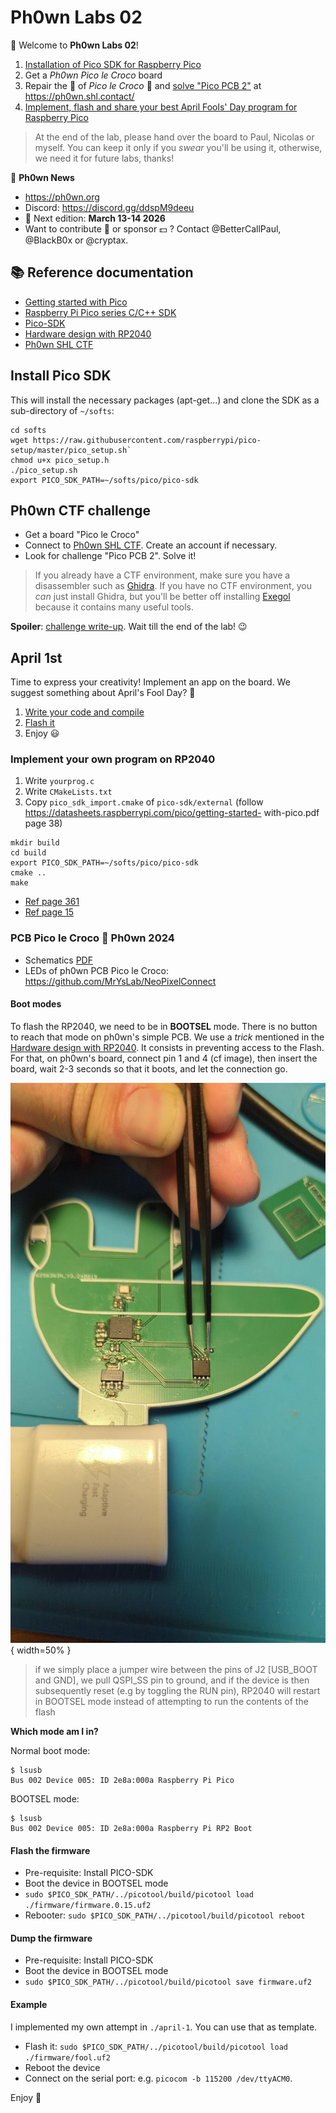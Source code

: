 # Ph0wn Labs 02

:tada: Welcome to **Ph0wn Labs 02**! 

1. [Installation of Pico SDK for Raspberry Pico](#install-pico-sdk)
2. Get a *Ph0wn Pico le Croco* board
3. Repair the :car: of *Pico le Croco* :crocodile: and [solve "Pico PCB 2"](#ph0wn-ctf-challenge) at https://ph0wn.shl.contact/
4. [Implement, flash and share your best April Fools' Day program for Raspberry Pico](#april-1st)

> At the end of the lab, please hand over the board to Paul, Nicolas or myself.
> You can keep it only if you *swear* you'll be using it, otherwise, we need it for future labs, thanks!

:newspaper: **Ph0wn News**

- https://ph0wn.org
- Discord: https://discord.gg/ddspM9deeu
- :date: Next edition: **March 13-14 2026**
- Want to contribute :pencil: or sponsor :dollar: ? Contact @BetterCallPaul, @BlackB0x or @cryptax.


## :books: Reference documentation

- [Getting started with Pico](https://datasheets.raspberrypi.com/pico/getting-started-with-pico.pdf)
- [Raspberry Pi Pico series C/C++ SDK](https://datasheets.raspberrypi.com/pico/raspberry-pi-pico-c-sdk.pdf)
- [Pico-SDK](https://github.com/raspberrypi/pico-sdk)
- [Hardware design with RP2040](https://datasheets.raspberrypi.com/rp2040/hardware-design-with-rp2040.pdf)
- [Ph0wn SHL CTF](https://ph0wn.shl.contact)

## Install Pico SDK

This will install the necessary packages (apt-get...) and clone the SDK as a sub-directory of `~/softs`:

```
cd softs
wget https://raw.githubusercontent.com/raspberrypi/pico-setup/master/pico_setup.sh`
chmod u+x pico_setup.h
./pico_setup.sh
export PICO_SDK_PATH=~/softs/pico/pico-sdk
```

## Ph0wn CTF challenge

- Get a board "Pico le Croco"
- Connect to [Ph0wn SHL CTF](https://ph0wn.shl.contact). Create an account if necessary.
- Look for challenge "Pico PCB 2". Solve it!

> If you already have a CTF environment, make sure you have a disassembler such as [Ghidra](https://github.com/NationalSecurityAgency/ghidra/releases).
> If you have no CTF environment, you *can* just install Ghidra, but you'll be better off installing [Exegol](https://exegol.readthedocs.io/en/latest/) because it contains many useful tools.

**Spoiler**: [challenge write-up](https://github.com/ph0wn/writeups/blob/master/2024/pico-pcb/solution/stage2/writeup.md). Wait till the end of the lab! :wink:

## April 1st

Time to express your creativity!
Implement an app on the board. We suggest something about April's Fool Day? :tada:

1. [Write your code and compile](#implement-your-own-program-on-rp2040)
2. [Flash it](#flash-the-firmware)
3. Enjoy :smiley:

### Implement your own program on RP2040

1. Write `yourprog.c`
2. Write `CMakeLists.txt`
3. Copy `pico_sdk_import.cmake` of `pico-sdk/external` (follow https://datasheets.raspberrypi.com/pico/getting-started-
with-pico.pdf page 38)

```
mkdir build
cd build
export PICO_SDK_PATH=~/softs/pico/pico-sdk
cmake ..
make
```

- [Ref page 361](https://0xinfection.github.io/reversing/reversing-for-everyone.pdf)
- [Ref page 15](https://datasheets.raspberrypi.com/pico/getting-started-with-pico.pdf)

### PCB Pico le Croco :crocodile: Ph0wn 2024

- Schematics [PDF](./pcb-schematics.pdf)
- LEDs of ph0wn PCB Pico le Croco: https://github.com/MrYsLab/NeoPixelConnect

#### Boot modes

To flash the RP2040, we need to be in **BOOTSEL** mode. 
There is no button to reach that mode on ph0wn's simple PCB.
We use a *trick* mentioned in the [Hardware design with RP2040](https://datasheets.raspberrypi.com/rp2040/hardware-design-with-rp2040.pdf). It consists in preventing access to the Flash. For that, on ph0wn's board, connect pin 1 and 4 (cf image), then insert the board, wait 2-3 seconds so that it boots, and let the connection go.

![](./images/passer-en-mode-boot.jpeg){ width=50% }

> if we simply place a jumper wire between the pins of J2 [USB_BOOT and GND], we pull QSPI_SS pin to ground, and if the device is then subsequently reset (e.g by toggling the RUN pin), RP2040 will restart in BOOTSEL mode instead of attempting to run the contents of the flash

**Which mode am I in?**

Normal boot mode:

```
$ lsusb
Bus 002 Device 005: ID 2e8a:000a Raspberry Pi Pico
```

BOOTSEL mode: 
```
$ lsusb
Bus 002 Device 005: ID 2e8a:000a Raspberry Pi RP2 Boot
```

#### Flash the firmware

- Pre-requisite: Install PICO-SDK
- Boot the device in BOOTSEL mode
- `sudo $PICO_SDK_PATH/../picotool/build/picotool load ./firmware/firmware.0.15.uf2`
- Rebooter: `sudo $PICO_SDK_PATH/../picotool/build/picotool reboot`

#### Dump the firmware

- Pre-requisite: Install PICO-SDK
- Boot the device in BOOTSEL mode
- `sudo $PICO_SDK_PATH/../picotool/build/picotool save firmware.uf2`

#### Example

I implemented my own attempt in `./april-1`. You can use that as template.

- Flash it: `sudo $PICO_SDK_PATH/../picotool/build/picotool load ./firmware/fool.uf2`
- Reboot the device
- Connect on the serial port: e.g. `picocom -b 115200 /dev/ttyACM0`.

Enjoy :crocodile:


